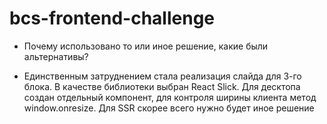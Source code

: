 # bcs-frontend-challenge

- Почему использовано то или иное решение, какие были альтернативы?

- Единственным затруднением стала реализация слайда для 3-го блока. В качестве библиотеки выбран React Slick. Для десктопа создан отдельный компонент, для контроля ширины клиента метод window.onresize. Для SSR скорее всего нужно будет иное решение
